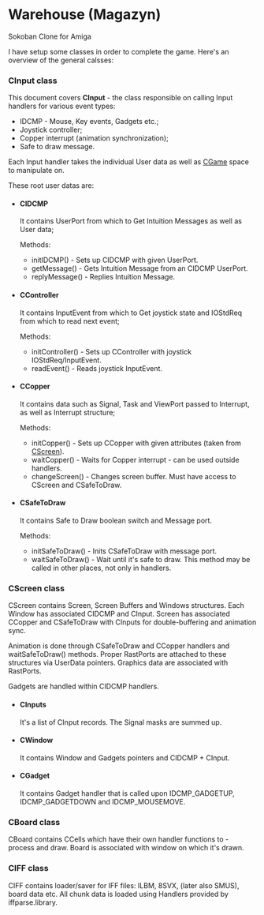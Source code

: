 # Warehouse (Magazyn)
Sokoban Clone for Amiga

I have setup some classes in order to complete the game. Here's an overview of the general calsses:
<!DOCTYPE html>
<html lang="pl">

<body>
<h3>CInput class</h3>
This document covers <b>CInput</b> - the class responsible on calling Input handlers for various event types:
<ul>
	<li>IDCMP - Mouse, Key events, Gadgets etc.;</li>
	<li>Joystick controller;</li>
	<li>Copper interrupt (animation synchronization);</li>
	<li>Safe to draw message.</li>
</ul>
<p>
Each Input handler takes the individual User data as well as <a href="CGame.html">CGame</a> space to manipulate on.
</p>
These root user datas are:
<ul>
<li><h4>CIDCMP</h4>It contains UserPort from which to Get Intuition Messages as well as User data;
<p>
	Methods:
	<ul>
		<li>initIDCMP() - Sets up CIDCMP with given UserPort.</li>
		<li>getMessage() - Gets Intuition Message from an CIDCMP UserPort.</li>
		<li>replyMessage() - Replies Intuition Message.</li>
	</ul></p></li>
	
<li><h4>CController</h4>It contains InputEvent from which to Get joystick state and IOStdReq from which to read next event;

<p>Methods:
<ul><li>initController() - Sets up CController with joystick IOStdReq/InputEvent.</li>
<li>readEvent() - Reads joystick InputEvent.</li>
</ul>

</p>
</li>
<li><h4>CCopper</h4>It contains data such as Signal, Task and ViewPort passed to Interrupt, as well as Interrupt structure;
<p>Methods:<ul><li>initCopper() - Sets up CCopper with given attributes (taken from <a href="CScreen.html">CScreen</a>).</li>
<li>waitCopper() - Waits for Copper interrupt - can be used outside handlers.</li><li>changeScreen() - Changes screen buffer. Must have access to CScreen and CSafeToDraw.</li></ul></p></li>

<li><h4>CSafeToDraw</h4>It contains Safe to Draw boolean switch and Message port.<p>
Methods:<ul><li>initSafeToDraw() - Inits CSafeToDraw with message port.</li>
<li>waitSafeToDraw() - Wait until it's safe to draw. This method may be called in other places, not only in handlers.
</li></ul></p></li>


</ul>

<h3>CScreen class</h3>

CScreen contains Screen, Screen Buffers and Windows structures. Each Window has associated CIDCMP and CInput.
Screen has associated CCopper and CSafeToDraw with CInputs for double-buffering and animation sync.

<p>Animation is done through CSafeToDraw and CCopper handlers and waitSafeToDraw() methods.
Proper RastPorts are attached to these structures via UserData pointers. Graphics data are associated with RastPorts.
<p>Gadgets are handled within CIDCMP handlers.
<ul>
<li><h4>CInputs</h4>It's a list of CInput records. The Signal masks are summed up.</li>
<li><h4>CWindow</h4>It contains Window and Gadgets pointers and CIDCMP + CInput.</li>
<li><h4>CGadget</h4>It contains Gadget handler that is called upon IDCMP_GADGETUP, IDCMP_GADGETDOWN and IDCMP_MOUSEMOVE.</li>
</ul>
<h3>CBoard class</h3>

CBoard contains CCells which have their own handler functions to - process and draw.
Board is associated with window on which it's drawn.

<h3>CIFF class</h3>

CIFF contains loader/saver for IFF files: ILBM, 8SVX, (later also SMUS), board data etc.
All chunk data is loaded using Handlers provided by iffparse.library.
</body>

</html>
